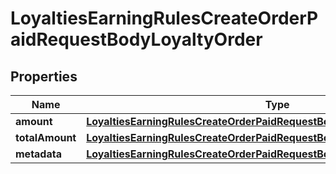 

# LoyaltiesEarningRulesCreateOrderPaidRequestBodyLoyaltyOrder


## Properties

| Name | Type | Description |
|------------ | ------------- | ------------- |
|**amount** | [**LoyaltiesEarningRulesCreateOrderPaidRequestBodyLoyaltyOrderAmount**](LoyaltiesEarningRulesCreateOrderPaidRequestBodyLoyaltyOrderAmount.md) |  |
|**totalAmount** | [**LoyaltiesEarningRulesCreateOrderPaidRequestBodyLoyaltyOrderTotalAmount**](LoyaltiesEarningRulesCreateOrderPaidRequestBodyLoyaltyOrderTotalAmount.md) |  |
|**metadata** | [**LoyaltiesEarningRulesCreateOrderPaidRequestBodyLoyaltyOrderMetadata**](LoyaltiesEarningRulesCreateOrderPaidRequestBodyLoyaltyOrderMetadata.md) |  |



